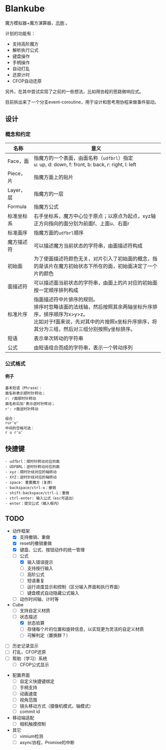 # Blankube

魔方模拟器+魔方演算器，[示例](https://edgesider.github.io/blankube) 。

计划的功能有：

- 支持高阶魔方
- 解析执行公式
- 键盘操作
- 手柄操作
- 自动打乱
- 还原计时
- CFOP自动还原

另外，在其中尝试实现了之前的一些想法，比如用协程的思路做响应式。

目前拆出来了一个分支event-coroutine，用于设计和思考用协程来做事件驱动。

## 设计

### 概念和约定

|名称|意义|
|---|---|
|Face，面|指魔方的一个表面，由面名称（`udfbrl`）指定<br>u: up, d: down, f: front, b: back, r: right, l: left|
|Piece，片|指魔方面上的贴片|
|Layer，层|指魔方的一层|
|Formula|指魔方公式|
|标准坐标系|右手坐标系，魔方中心位于原点；以原点为起点，xyz轴正方向指向的面分别为前面f、上面u、右面r|
|标准面序|指魔方面的`udfbrl`顺序|
|魔方描述符|可以描述魔方当前状态的字符串，由面描述符构成|
|初始面|为了使面描述符颜色无关，对片引入了初始面的概念，指的是该片在魔方初始状态下所在的面，初始面决定了一个片的颜色|
|面描述符|可以描述面当前状态的字符串，由面上的片对应的初始面按一定顺序排列构成|
|标准片序|指面描述符中片排序的规则。<br>排序时忽略该面的法线轴，然后按照其余两轴坐标升序排序，排序顺序为x>y>z。<br>比如对于f面来说，先对其中的片按照x坐标升序排序，将其分为三组，然后对三组分别按照y坐标排序。|
|短语|表示单次转动的字符串|
|公式|由短语组合而成的字符串，表示一个转动序列|

### 公式格式

#### 例子

```
基本短语（Phrase）：
面名称表示顺时针转动；
r: r面顺时针转动
面名称后加'表示逆时针转动；
r': r面逆时针转动

组合：
rur'u'
中间的空格可选：
r u r'u'
```

## 快捷键

```
- udfbrl：顺时针转动对应的面
- UDFBRL：逆时针转动对应的面
- xyz：顺时针绕对应的轴转动
- XYZ：逆时针绕对应的轴转动
- space: 重置魔方（复原）
- backspace/ctrl-o：撤销
- shift-backspace/ctrl-i：重做
- ctrl-enter: 输入公式（esc可退出）
- enter：提交公式（输入框内）
```

## TODO

- 动作框架
    - [x] 支持撤销、重做
    - [x] reset的撤销重做
    - [x] 键盘、公式、按钮动作的统一管理
    - [ ] 公式
        - [x] 输入错误提示
        - [ ] 支持按行输入
        - [ ] 高阶公式
        - [ ] 短语重复
        - [ ] 运行进度显示和控制（区分输入界面和执行界面）
        - [ ] 键盘模式自动隐藏公式输入
    - [ ] 动作时间轴、计时等

- Cube
    - [ ] 支持自定义材质
    - [ ] 状态描述
        - [x] 状态验算
        - [ ] 存储每个片的位置和旋转信息，以实现更为灵活的自定义材质
        - [ ] 可解判定（置换群？）

- [ ] 历史记录显示
- [ ] 打乱、CFOP还原
- [ ] 帮助（学习）系统
    - [ ] CFOP公式显示

- 配置界面
    - [ ] 自定义快捷键绑定
    - [ ] 手柄支持
    - [ ] 动画速度
    - [ ] 视角范围
    - [ ] 镜头移动方式（摄像机模式，轴模式）
    - [ ] commit id

- 移动端适配
    - [ ] 相机触摸控制

- 其它
    - [ ] vimium检测
    - [ ] async协程，Promise的中断
